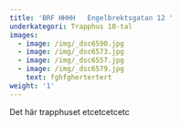 ```yaml
---
title: 'BRF HHHH   Engelbrektsgatan 12 '
underkategori: Trapphus 10-tal
images:
  - image: /img/_dsc6590.jpg
  - image: /img/_dsc6573.jpg
  - image: /img/_dsc6557.jpg
  - image: /img/_dsc6579.jpg
    text: fghfghertertert
weight: '1'
---
```

Det här trapphuset etcetcetcetc
